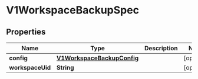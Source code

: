 # V1WorkspaceBackupSpec

## Properties
Name | Type | Description | Notes
------------ | ------------- | ------------- | -------------
**config** | [**V1WorkspaceBackupConfig**](V1WorkspaceBackupConfig.md) |  |  [optional]
**workspaceUid** | **String** |  |  [optional]
